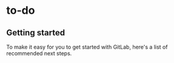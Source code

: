 # to-do



## Getting started

To make it easy for you to get started with GitLab, here's a list of recommended next steps.
